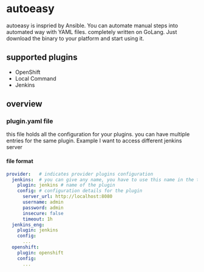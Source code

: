 # autoeasy
autoeasy is inspried by Ansible.
You can automate manual steps into automated way with YAML files.
completely written on GoLang. Just download the binary to your platform and start using it.

## supported plugins
* OpenShift
* Local Command
* Jenkins

## overview
### plugin.yaml file
this file holds all the configuration for your plugins.
you can have multiple entries for the same plugin. Example I want to access different jenkins server

#### file format
```yaml
provider:   # indicates provider plugins configuration
  jenkins:  # you can give any name, you have to use this name in the template file
    plugin: jenkins # name of the plugin
    config: # configuration details for the plugin
      server_url: http://localhost:8080
      username: admin
      password: admin
      insecure: false
      timeout: 1h
  jenkins_eng:
    plugin: jenkins
    config:
      ...
  openshift:
    plugin: openshift
    config:
      ...
```
